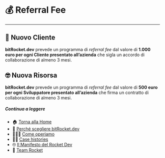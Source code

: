 # 💰 Referral Fee

---

## 👔 Nuovo Cliente

**bitRocket.dev** prevede un programma di _referral fee_ dal valore di **1.000 euro per ogni Cliente presentato all’azienda** che sigla un accordo di collaborazione di almeno 3 mesi.

## 🤓 Nuova Risorsa

**bitRocket.dev** prevede un programma di _referral fee_ dal valore di **500 euro per ogni Sviluppatore presentato all’azienda** che firma un contratto di collaborazione di almeno 3 mesi.

##### Continua a leggere

- 🏠 [Torna alla Home](https://github.com/bitRocket-dev)
- 🚀 [Perché scegliere bitRocket.dev](https://github.com/bitRocket-dev/.github/blob/main/profile/WHY_BITROCKET-DEV.md)
- 👨🏻‍💻 [Come operiamo](https://github.com/bitRocket-dev/.github/blob/main/profile/ABOUT.md)
- 💪🏻 [Case histories](https://github.com/bitRocket-dev/.github/blob/main/profile/CASE_HISTORIES.md)
- 🤓 [Il Manifesto del Rocket Dev](https://github.com/bitRocket-dev/.github/blob/main/profile/MANIFEST.md)
- 👾 [Team Rocket](https://github.com/bitRocket-dev/.github/blob/main/pages/TEAM_ROCKET.md)
